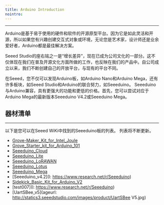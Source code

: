 ```yaml
---
title: Arduino Introduction
nointro:
---
```


---

Arduino是基于易于使用的硬件和软件的开源原型平台。因为它是如此灵活和开源，所以如果您有兴趣创建交互式对象或环境，无论您是艺术家，设计师还是业余爱好者，Arduino都是最佳解决方案。

Seeed Studio的座右铭之一是“增长差异”，现在已成为公司文化的一部分。这不仅体现在我们在普及开源文化方面所做的工作，也反映在我们的产品中。自公司成立以来，我们不断创建自己的开放平台，与现有的平台不同。

在Seeed，您不仅可以发现Arduino板，如Arduino Nano和Arduino Mega，还有许多板块，如Seeed Studio和Arduino的联合努力，如Seeeduino。 Seeeduino与Arduino兼容，具有更强大的功能和更低的价格。首先，您可以尝试对应于Arduino Mega的最新版本Seeeduino V4.2或Seeeduino Mega。

## 器材清单
---

以下是您可以在Seeed WiKi中找到的Seeeduino板的列表。 列表将不断更新。


* [Grove-Maker_Kit_for_Intel_Joule](110060577)
* [Grove_Starter_kit_for_Arduino_101](http://seeed.wiki/Grove_Starter_kit_for_Arduino_101)
* [Seeeduino_Cloud](http://seeed.wiki/Seeeduino_Cloud)
* [Seeeduino_Lite](http://seeed.wiki/Seeeduino_Lite)
* [Seeeduino_LoRAWAN](http://seeed.wiki/Seeeduino_LoRAWAN)
* [Seeeduino_Lotus](http://seeed.wiki/Seeeduino_Lotus)
* [Seeeduino_Mega](http://seeed.wiki/Seeeduino_Mega)
* [Seeeduino_v4.2](l: https://www.research.net/r/Seeeduino)
* [Sidekick_Basic_Kit_for_Arduino_V2](http://seeed.wiki/Sidekick_Basic_Kit_for_Arduino_V2)
* [test007](l: https://www.research.net/r/Seeeduino)
* [UartSBee_v5](ageurl: http://statics3.seeedstudio.com/images/product/UartSBee V5.jpg)